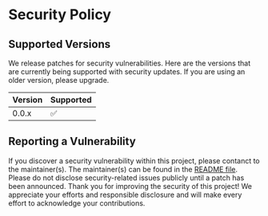 # Security Policy

## Supported Versions

We release patches for security vulnerabilities. Here are the versions that are currently being supported with security updates. If you are using an older version, please upgrade.

| Version | Supported |
| ------- | --------- |
| 0.0.x   | ✅        |

## Reporting a Vulnerability

If you discover a security vulnerability within this project, please contanct to the maintainer(s). The maintainer(s) can be found in the [README file](README.md#credits). Please do not disclose security-related issues publicly until a patch has been announced. Thank you for improving the security of this project! We appreciate your efforts and responsible disclosure and will make every effort to acknowledge your contributions.

